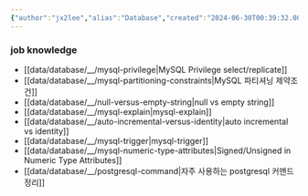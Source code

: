 ```yaml
---
{"author":"jx2lee","alias":"Database","created":"2024-06-30T00:39:32.000+09:00","last-updated":"2024-09-14 01:07","tags":["database","overview"],"dg-publish":true,"dg-home-link":true,"dg-show-local-graph":true,"dg-show-backlinks":true,"dg-show-toc":false,"dg-show-inline-title":false,"dg-show-file-tree":false,"dg-enable-search":true,"dg-link-preview":"ture","dg-show-tags":false,"dg-pass-frontmatter":false,"priority":8,"permalink":"/data/database/database-overview/","dgHomeLink":true,"dgShowBacklinks":true,"dgShowLocalGraph":true,"dgEnableSearch":true,"dgLinkPreview":"ture","dgPassFrontmatter":true,"noteIcon":""}
---
```



### job knowledge

- [[data/database/__/mysql-privilege\|MySQL Privilege select/replicate]]
- [[data/database/__/mysql-partitioning-constraints\|MySQL 파티셔닝 제약조건]]
- [[data/database/__/null-versus-empty-string\|null vs empty string]]
- [[data/database/__/mysql-explain\|mysql-explain]]
- [[data/database/__/auto-incremental-versus-identity\|auto incremental vs identity]]
- [[data/database/__/mysql-trigger\|mysql-trigger]]
- [[data/database/__/mysql-numeric-type-attributes\|Signed/Unsigned in Numeric Type Attributes]]
- [[data/database/__/postgresql-command\|자주 사용하는 postgresql 커맨드 정리]]
